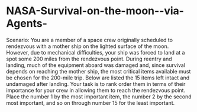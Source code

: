 # NASA-Survival-on-the-moon--via-Agents-
 Scenario: You are a member of a space crew originally scheduled to rendezvous with a mother ship on the lighted surface of the moon. However, due to mechanical difficulties, your ship was forced to land at a spot some 200 miles from the rendezvous point. During reentry and landing, much of the equipment aboard was damaged and, since survival depends on reaching the mother ship, the most critical items available must be chosen for the 200-mile trip. Below are listed the 15 items left intact and undamaged after landing. Your task is to rank order them in terms of their importance for your crew in allowing them to reach the rendezvous point. Place the number 1 by the most important item, the number 2 by the second most important, and so on through number 15 for the least important.
